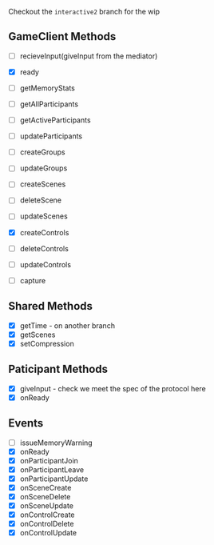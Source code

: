 Checkout the `interactive2` branch for the wip
## GameClient Methods
- [ ] recieveInput(giveInput from the mediator)
- [X] ready
- [ ] getMemoryStats

- [ ] getAllParticipants
- [ ] getActiveParticipants
- [ ] updateParticipants

- [ ] createGroups
- [ ] updateGroups

- [ ] createScenes
- [ ] deleteScene
- [ ] updateScenes

- [X] createControls
- [ ] deleteControls
- [ ] updateControls

- [ ] capture

## Shared Methods
- [X] getTime - on another branch
- [X] getScenes
- [X] setCompression

## Paticipant Methods
- [X] giveInput - check we meet the spec of the protocol here
- [X] onReady

## Events
- [ ] issueMemoryWarning
- [X] onReady
- [X] onParticipantJoin
- [X] onParticipantLeave
- [X] onParticipantUpdate
- [X] onSceneCreate
- [X] onSceneDelete
- [X] onSceneUpdate
- [X] onControlCreate
- [X] onControlDelete
- [X] onControlUpdate
